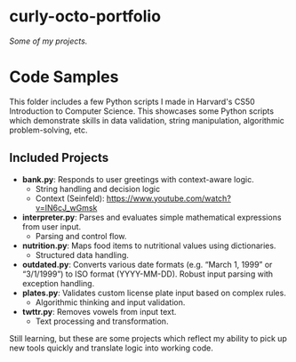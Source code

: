 # curly-octo-portfolio
*Some of my projects.*


# Code Samples 

This folder includes a few Python scripts I made in Harvard's CS50 Introduction to Computer Science. This showcases some Python scripts which demonstrate skills in data validation, string manipulation, algorithmic problem-solving, etc.

## Included Projects

- **bank.py**: Responds to user greetings with context-aware logic.
    - String handling and decision logic
    - Context (Seinfeld): https://www.youtube.com/watch?v=IN6cJ_wGmsk
- **interpreter.py**: Parses and evaluates simple mathematical expressions from user input. 
    - Parsing and control flow.
- **nutrition.py**: Maps food items to nutritional values using dictionaries. 
    - Structured data handling.
- **outdated.py**: Converts various date formats (e.g. “March 1, 1999” or “3/1/1999”) to ISO format (YYYY-MM-DD).
    Robust input parsing with exception handling.
- **plates.py**: Validates custom license plate input based on complex rules.
    - Algorithmic thinking and input validation.
- **twttr.py**: Removes vowels from input text.
    - Text processing and transformation.

Still learning, but these are some projects which reflect my ability to pick up new tools quickly and translate logic into working code.
